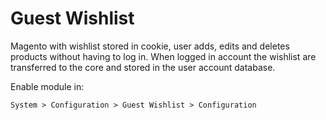 # Guest Wishlist

Magento with wishlist stored in cookie, user adds, edits and deletes products without having to log in. When logged in account the wishlist are transferred to the core and stored in the user account database.

Enable module in:
```
System > Configuration > Guest Wishlist > Configuration
```